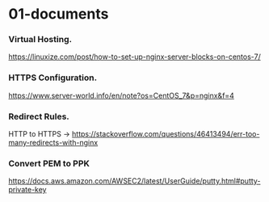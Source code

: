 # 01-documents

### Virtual Hosting.

https://linuxize.com/post/how-to-set-up-nginx-server-blocks-on-centos-7/

### HTTPS Configuration.

https://www.server-world.info/en/note?os=CentOS_7&p=nginx&f=4

### Redirect Rules.

HTTP to HTTPS -> https://stackoverflow.com/questions/46413494/err-too-many-redirects-with-nginx

### Convert PEM to PPK 

https://docs.aws.amazon.com/AWSEC2/latest/UserGuide/putty.html#putty-private-key
